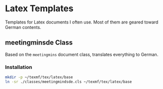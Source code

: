 # Latex Templates

Templates for Latex documents I often use. Most of them are geared toward German
contents.

## meetingminsde Class
Based on the `meetingmins` document class, translates everything to German.

### Installation
```sh
mkdir -p ~/texmf/tex/latex/base
ln -sr ./classes/meetingmindsde.cls ~/texmf/tex/latex/base
```
